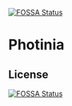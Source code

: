[![FOSSA Status](https://app.fossa.com/api/projects/git%2Bgithub.com%2FZolyn%2FPhotinia.svg?type=shield)](https://app.fossa.com/projects/git%2Bgithub.com%2FZolyn%2FPhotinia?ref=badge_shield)

# Photinia

## License
[![FOSSA Status](https://app.fossa.com/api/projects/git%2Bgithub.com%2FZolyn%2FPhotinia.svg?type=large)](https://app.fossa.com/projects/git%2Bgithub.com%2FZolyn%2FPhotinia?ref=badge_large)